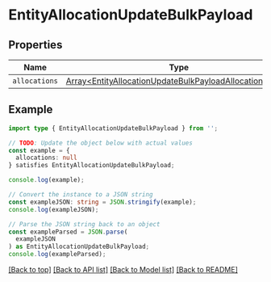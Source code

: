 # EntityAllocationUpdateBulkPayload

## Properties

| Name          | Type                                                                                                                   |
| ------------- | ---------------------------------------------------------------------------------------------------------------------- |
| `allocations` | [Array&lt;EntityAllocationUpdateBulkPayloadAllocationsInner&gt;](EntityAllocationUpdateBulkPayloadAllocationsInner.md) |

## Example

```typescript
import type { EntityAllocationUpdateBulkPayload } from '';

// TODO: Update the object below with actual values
const example = {
  allocations: null
} satisfies EntityAllocationUpdateBulkPayload;

console.log(example);

// Convert the instance to a JSON string
const exampleJSON: string = JSON.stringify(example);
console.log(exampleJSON);

// Parse the JSON string back to an object
const exampleParsed = JSON.parse(
  exampleJSON
) as EntityAllocationUpdateBulkPayload;
console.log(exampleParsed);
```

[[Back to top]](#) [[Back to API list]](../README.md#api-endpoints) [[Back to Model list]](../README.md#models) [[Back to README]](../README.md)
